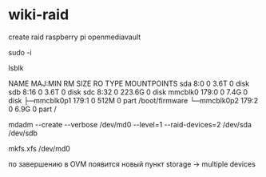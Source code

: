 # wiki-raid
create raid raspberry pi openmediavault

sudo -i

lsblk

NAME        MAJ:MIN RM   SIZE RO TYPE MOUNTPOINTS
sda           8:0    0   3.6T  0 disk 
sdb           8:16   0   3.6T  0 disk 
sdc           8:32   0 223.6G  0 disk 
mmcblk0     179:0    0   7.4G  0 disk 
├─mmcblk0p1 179:1    0   512M  0 part /boot/firmware
└─mmcblk0p2 179:2    0   6.9G  0 part /


mdadm --create --verbose /dev/md0 --level=1 --raid-devices=2 /dev/sda /dev/sdb

mkfs.xfs /dev/md0

по завершению в OVM появится новый пункт storage -> multiple devices
